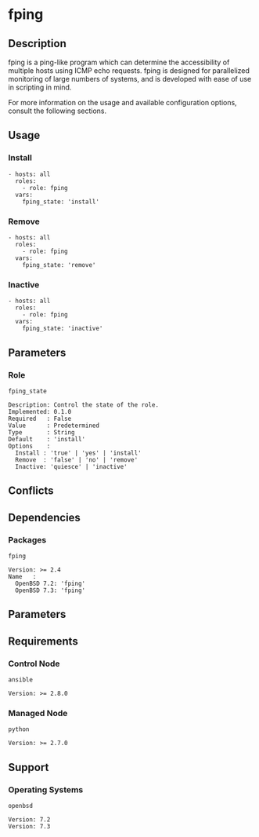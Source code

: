 # fping

## Description

fping is a ping-like program which can determine the accessibility of multiple
hosts using ICMP echo requests. fping is designed for parallelized monitoring of
large numbers of systems, and is developed with ease of use in scripting in
mind.

For more information on the usage and available configuration options,
consult the following sections.

## Usage

### Install

```
- hosts: all
  roles:
    - role: fping
  vars:
    fping_state: 'install'
```

### Remove

```
- hosts: all
  roles:
    - role: fping
  vars:
    fping_state: 'remove'
```

### Inactive

```
- hosts: all
  roles:
    - role: fping
  vars:
    fping_state: 'inactive'
```

## Parameters

### Role

`fping_state`

    Description: Control the state of the role.
    Implemented: 0.1.0
    Required   : False
    Value      : Predetermined
    Type       : String
    Default    : 'install'
    Options    :
      Install : 'true' | 'yes' | 'install'
      Remove  : 'false' | 'no' | 'remove'
      Inactive: 'quiesce' | 'inactive'

## Conflicts

## Dependencies

### Packages

`fping`

    Version: >= 2.4
    Name   :
      OpenBSD 7.2: 'fping'
      OpenBSD 7.3: 'fping'

## Parameters

## Requirements

### Control Node

`ansible`

    Version: >= 2.8.0

### Managed Node

`python`

    Version: >= 2.7.0

## Support

### Operating Systems

`openbsd`

    Version: 7.2
    Version: 7.3
